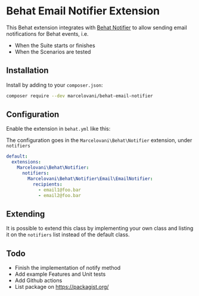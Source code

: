 Behat Email Notifier Extension
=========================
This Behat extension integrates with [Behat Notifier](https://github.com/marcelovani/behat-notifier)
to allow sending email notifications for Behat events, i.e.
- When the Suite starts or finishes
- When the Scenarios are tested

Installation
------------

Install by adding to your `composer.json`:

```bash
composer require --dev marcelovani/behat-email-notifier
```

Configuration
-------------

Enable the extension in `behat.yml` like this:

The configuration goes in the `Marcelovani\Behat\Notifier` extension, under `notifiers`

```yml
default:
  extensions:
    Marcelovani\Behat\Notifier:
      notifiers:
        Marcelovani\Behat\Notifier\Email\EmailNotifier:
          recipients:
            - email1@foo.bar
            - email2@foo.bar
```

Extending
-------------

It is possible to extend this class by implementing your own class and listing it
on the `notifiers` list instead of the default class.

Todo
-------------
- Finish the implementation of notify method
- Add example Features and Unit tests
- Add Github actions
- List package on https://packagist.org/
